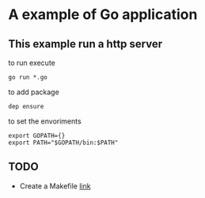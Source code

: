 # A example of Go application

## This example run a http server

to run execute

    go run *.go

to add package

    dep ensure
    
to set the envoriments

    export GOPATH={}
    export PATH="$GOPATH/bin:$PATH"
    
## TODO

* Create a Makefile [link](https://sahilm.com/makefiles-for-golang/)